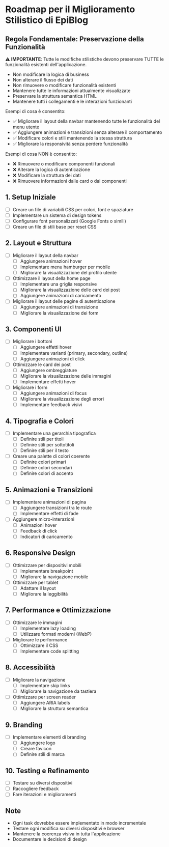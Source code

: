 # Roadmap per il Miglioramento Stilistico di EpiBlog

## Regola Fondamentale: Preservazione della Funzionalità
⚠️ **IMPORTANTE**: Tutte le modifiche stilistiche devono preservare TUTTE le funzionalità esistenti dell'applicazione.
- Non modificare la logica di business
- Non alterare il flusso dei dati
- Non rimuovere o modificare funzionalità esistenti
- Mantenere tutte le informazioni attualmente visualizzate
- Preservare la struttura semantica HTML
- Mantenere tutti i collegamenti e le interazioni funzionanti

Esempi di cosa è consentito:
- ✅ Migliorare il layout della navbar mantenendo tutte le funzionalità del menu utente
- ✅ Aggiungere animazioni e transizioni senza alterare il comportamento
- ✅ Modificare colori e stili mantenendo la stessa struttura
- ✅ Migliorare la responsività senza perdere funzionalità

Esempi di cosa NON è consentito:
- ❌ Rimuovere o modificare componenti funzionali
- ❌ Alterare la logica di autenticazione
- ❌ Modificare la struttura dei dati
- ❌ Rimuovere informazioni dalle card o dai componenti

## 1. Setup Iniziale
- [ ] Creare un file di variabili CSS per colori, font e spaziature
- [ ] Implementare un sistema di design tokens
- [ ] Configurare font personalizzati (Google Fonts o simili)
- [ ] Creare un file di stili base per reset CSS

## 2. Layout e Struttura
- [ ] Migliorare il layout della navbar
  - [ ] Aggiungere animazioni hover
  - [ ] Implementare menu hamburger per mobile
  - [ ] Migliorare la visualizzazione del profilo utente
- [ ] Ottimizzare il layout della home page
  - [ ] Implementare una griglia responsive
  - [ ] Migliorare la visualizzazione delle card dei post
  - [ ] Aggiungere animazioni di caricamento
- [ ] Migliorare il layout delle pagine di autenticazione
  - [ ] Aggiungere animazioni di transizione
  - [ ] Migliorare la visualizzazione dei form

## 3. Componenti UI
- [ ] Migliorare i bottoni
  - [ ] Aggiungere effetti hover
  - [ ] Implementare varianti (primary, secondary, outline)
  - [ ] Aggiungere animazioni di click
- [ ] Ottimizzare le card dei post
  - [ ] Aggiungere ombreggiature
  - [ ] Migliorare la visualizzazione delle immagini
  - [ ] Implementare effetti hover
- [ ] Migliorare i form
  - [ ] Aggiungere animazioni di focus
  - [ ] Migliorare la visualizzazione degli errori
  - [ ] Implementare feedback visivi

## 4. Tipografia e Colori
- [ ] Implementare una gerarchia tipografica
  - [ ] Definire stili per titoli
  - [ ] Definire stili per sottotitoli
  - [ ] Definire stili per il testo
- [ ] Creare una palette di colori coerente
  - [ ] Definire colori primari
  - [ ] Definire colori secondari
  - [ ] Definire colori di accento

## 5. Animazioni e Transizioni
- [ ] Implementare animazioni di pagina
  - [ ] Aggiungere transizioni tra le route
  - [ ] Implementare effetti di fade
- [ ] Aggiungere micro-interazioni
  - [ ] Animazioni hover
  - [ ] Feedback di click
  - [ ] Indicatori di caricamento

## 6. Responsive Design
- [ ] Ottimizzare per dispositivi mobili
  - [ ] Implementare breakpoint
  - [ ] Migliorare la navigazione mobile
- [ ] Ottimizzare per tablet
  - [ ] Adattare il layout
  - [ ] Migliorare la leggibilità

## 7. Performance e Ottimizzazione
- [ ] Ottimizzare le immagini
  - [ ] Implementare lazy loading
  - [ ] Utilizzare formati moderni (WebP)
- [ ] Migliorare le performance
  - [ ] Ottimizzare il CSS
  - [ ] Implementare code splitting

## 8. Accessibilità
- [ ] Migliorare la navigazione
  - [ ] Implementare skip links
  - [ ] Migliorare la navigazione da tastiera
- [ ] Ottimizzare per screen reader
  - [ ] Aggiungere ARIA labels
  - [ ] Migliorare la struttura semantica

## 9. Branding
- [ ] Implementare elementi di branding
  - [ ] Aggiungere logo
  - [ ] Creare favicon
  - [ ] Definire stili di marca

## 10. Testing e Refinamento
- [ ] Testare su diversi dispositivi
- [ ] Raccogliere feedback
- [ ] Fare iterazioni e miglioramenti

## Note
- Ogni task dovrebbe essere implementato in modo incrementale
- Testare ogni modifica su diversi dispositivi e browser
- Mantenere la coerenza visiva in tutta l'applicazione
- Documentare le decisioni di design 